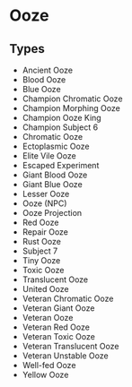 # Ooze
## Types
* Ancient Ooze
* Blood Ooze
* Blue Ooze
* Champion Chromatic Ooze
* Champion Morphing Ooze
* Champion Ooze King
* Champion Subject 6
* Chromatic Ooze
* Ectoplasmic Ooze
* Elite Vile Ooze
* Escaped Experiment
* Giant Blood Ooze
* Giant Blue Ooze
* Lesser Ooze
* Ooze (NPC)
* Ooze Projection
* Red Ooze
* Repair Ooze
* Rust Ooze
* Subject 7
* Tiny Ooze
* Toxic Ooze
* Translucent Ooze
* United Ooze
* Veteran Chromatic Ooze
* Veteran Giant Ooze
* Veteran Ooze
* Veteran Red Ooze
* Veteran Toxic Ooze
* Veteran Translucent Ooze
* Veteran Unstable Ooze
* Well-fed Ooze
* Yellow Ooze

